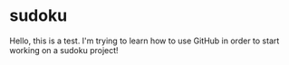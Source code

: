 # sudoku

Hello, this is a test. I'm trying to learn how to use GitHub in order to start working on a sudoku project!
